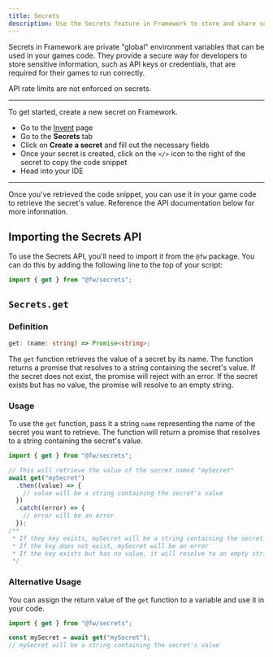 ```yaml
---
title: Secrets
description: Use the Secrets feature in Framework to store and share sensitive information with your team, and reference them in your games code.
---
```


Secrets in Framework are private "global" environment variables that can be used in your games code. They provide a secure way for developers to store sensitive information, such as API keys or credentials, that are required for their games to run correctly.

API rate limits are not enforced on secrets.

---

To get started, create a new secret on Framework.

- Go to the [Invent](https://framework.soodam.rocks/invent) page
- Go to the **Secrets** tab
- Click on **Create a secret** and fill out the necessary fields
- Once your secret is created, click on the `</>` icon to the right of the secret to copy the code snippet
- Head into your IDE

---

Once you've retrieved the code snippet, you can use it in your game code to retrieve the secret's value. Reference the API documentation below for more information.

## Importing the Secrets API

To use the Secrets API, you'll need to import it from the `@fw` package. You can do this by adding the following line to the top of your script:

```ts
import { get } from "@fw/secrets";
```

## `Secrets.get`

### Definition

```ts
get: (name: string) => Promise<string>;
```

The `get` function retrieves the value of a secret by its name. The function returns a promise that resolves to a string containing the secret's value. If the secret does not exist, the promise will reject with an error. If the secret exists but has no value, the promise will resolve to an empty string.

### Usage

To use the `get` function, pass it a string `name` representing the name of the secret you want to retrieve. The function will return a promise that resolves to a string containing the secret's value.

```ts
import { get } from "@fw/secrets";

// This will retrieve the value of the secret named "mySecret"
await get("mySecret")
  .then((value) => {
    // value will be a string containing the secret's value
  })
  .catch((error) => {
    // error will be an error
  });
/**
 * If they key exists, mySecret will be a string containing the secret's value
 * If the key does not exist, mySecret will be an error
 * If the key exists but has no value, it will resolve to an empty string
 */
```

### Alternative Usage

You can assign the return value of the `get` function to a variable and use it in your code.

```ts
import { get } from "@fw/secrets";

const mySecret = await get("mySecret");
// mySecret will be a string containing the secret's value
```
